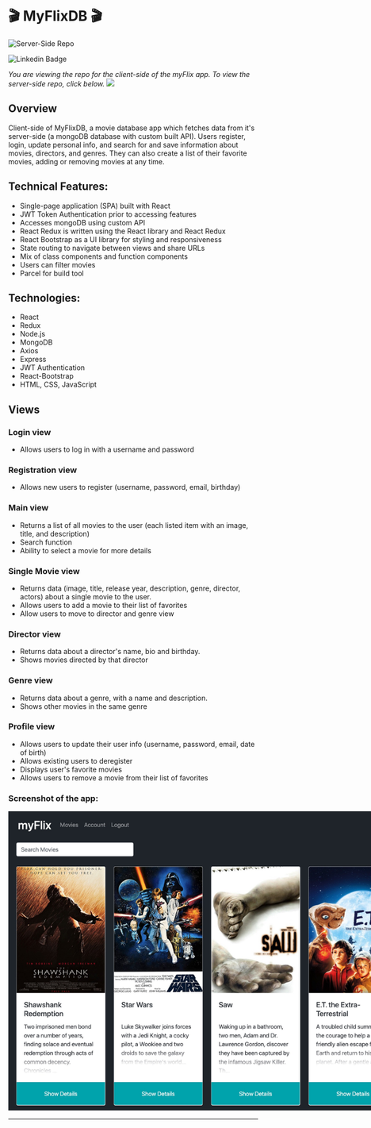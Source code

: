 # 🎬 MyFlixDB 🎬

![Server-Side Repo](https://img.shields.io/badge/-Server-Side_Repo-1ca0f1?style=plastic&labelColor=black&logo=github&logoColor=white&link=https://github.com/faratim/movie_api.git) 

![Linkedin Badge](https://img.shields.io/badge/-timothyfara-blue?style=plastic&logo=Linkedin&logoColor=white&link=https://www.linkedin.com/in/timothy-fara/)

*You are viewing the repo for the client-side of the myFlix app.  To view the server-side repo, click below.*
<a href="https://github.com/faratim/movie_api.git" target="_blank"><img src="https://img.shields.io/badge/-SERVERSIDE REPO-blue?style=for-the-badge&logo=github&logoColor=white&color=ff69b4&link=https://www.linkedin.com/in/timothy-fara/" /></a>
## Overview

Client-side of MyFlixDB, a movie database app which fetches data from it's server-side
(a mongoDB database with custom built API). Users register, login, update personal info, and search for and save information about movies, directors, and genres. They can also create a list of
their favorite movies, adding or removing movies at any time.

## Technical Features:

- Single-page application (SPA) built with React
- JWT Token Authentication prior to accessing features
- Accesses mongoDB using custom API
- React Redux is written using the React library and React Redux
- React Bootstrap as a UI library for styling and responsiveness
- State routing to navigate between views and share URLs
- Mix of class components and function components
- Users can filter movies
- Parcel for build tool


## Technologies:

- React
- Redux
- Node.js
- MongoDB
- Axios
- Express
- JWT Authentication
- React-Bootstrap
- HTML, CSS, JavaScript

## Views
### Login view

- Allows users to log in with a username and password

### Registration view

- Allows new users to register (username, password, email, birthday)

### Main view

- Returns a list of all movies to the user (each listed item with an image, title, and description)
- Search function
- Ability to select a movie for more details

### Single Movie view

- Returns data (image, title, release year, description, genre, director, actors) about a single movie to the user.
- Allows users to add a movie to their list of favorites
- Allow users to move to director and genre view

### Director view

- Returns data about a director's name, bio and birthday.
- Shows movies directed by that director

### Genre view

- Returns data about a genre, with a name and description.
- Shows other movies in the same genre

### Profile view

- Allows users to update their user info (username, password, email, date of birth)
- Allows existing users to deregister
- Displays user's favorite movies
- Allows users to remove a movie from their list of favorites




### Screenshot of the app:

  <img src="myFlix.jpg" alt="Alt text" style="display: inline-block; margin: 0 auto; max-width: 800px">

---
